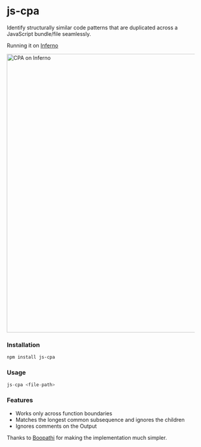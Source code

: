 # js-cpa

Identify structurally similar code patterns that are duplicated across a JavaScript bundle/file seamlessly.

Running it on [Inferno](https://github.com/infernojs/inferno)

<img width="746" alt="CPA on Inferno" src="https://user-images.githubusercontent.com/3902525/27997771-bb00c6da-64ff-11e7-9f12-56059f0ae617.png">

### Installation
```sh
npm install js-cpa
```

### Usage
```js
js-cpa <file-path>
```

### Features

+ Works only across function boundaries
+ Matches the longest common subsequence and ignores the children
+ Ignores comments on the Output


Thanks to [Boopathi](https://twitter.com/heisenbugger) for making the implementation much simpler. 
